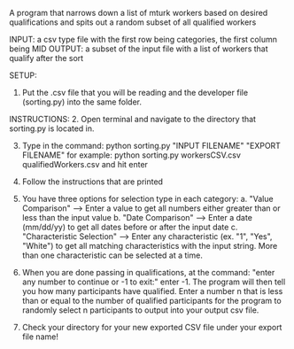 A program that narrows down a list of mturk workers based on desired qualifications and spits out a random subset of all qualified workers

INPUT: a csv type file with the first row being categories, the first column being MID
OUTPUT: a subset of the input file with a list of workers that qualify after the sort

SETUP: 
1. Put the .csv file that you will be reading and the developer file (sorting.py) into the same folder. 


INSTRUCTIONS:
2. Open terminal and navigate to the directory that sorting.py is located in. 

3. Type in the command:
                        python sorting.py "INPUT FILENAME" "EXPORT FILENAME"
                        for example:
                                    python sorting.py workersCSV.csv qualifiedWorkers.csv
    and hit enter
    
4. Follow the instructions that are printed

5. You have three options for selection type in each category:
        a. "Value Comparison" --> Enter a value to get all numbers either greater than or less than the input value
        b. "Date Comparison" --> Enter a date (mm/dd/yy) to get all dates before or after the input date
        c. "Characteristic Selection" --> Enter any characteristic (ex. "1", "Yes", "White") to get all matching characteristics with the input string. More than one characteristic can be selected at a time. 
        
6. When you are done passing in qualifications, at the command:
            "enter any number to continue or -1 to exit:"
    enter -1. The program will then tell you how many participants have qualified. Enter a number n that is less than or equal to the number of qualified participants for the program to randomly select n participants to output into your output csv file. 
    
7. Check your directory for your new exported CSV file under your export file name!  
